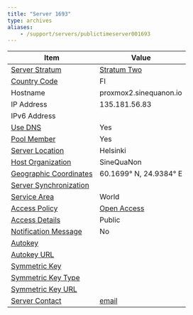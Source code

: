 ```yaml
---
title: "Server 1693"
type: archives
aliases:
    - /support/servers/publictimeserver001693
---
```


| Item | Value |
| ----- | ----- |
| [Server Stratum](/support/servers/serverstratum) | [Stratum Two](/support/servers/stratumtwotimeservers) |
| [Country Code](/support/servers/countrycode) | FI |
| Hostname |  proxmox2.sinequanon.io |
| IP Address |  135.181.56.83 |
| IPv6 Address | |
| [Use DNS](/support/servers/usedns) | Yes |
| [Pool Member](/support/servers/poolmember) | Yes |
| [Server Location](/support/servers/serverlocation) | Helsinki |
| [Host Organization](/support/servers/hostorganization) |  	SineQuaNon |
| [ Geographic Coordinates](/support/servers/geographiccoordinates) |  60.1699° N, 24.9384° E |
| [Server Synchronization](/support/servers/serversynchronization) |  |
| [Service Area](/support/servers/servicearea) | World |
| [Access Policy](/support/servers/accesspolicy) | [Open Access](/support/servers/openaccess) |
| [Access Details](/support/servers/accessdetails) | Public |
| [Notification Message](/support/servers/notificationmessage) | No |
| [Autokey](/support/servers/autokey) | |
| [Autokey URL](/support/servers/autokeyurl) | |
| [Symmetric Key](/support/servers/symmetrickey) | |
| [Symmetric Key Type](/support/servers/symmetrickeytype) | |
| [Symmetric Key URL](/support/servers/symmetrickeyurl) | |
| [Server Contact](/support/servers/servercontact) | [email](mailto:root@sinequanon.io) |